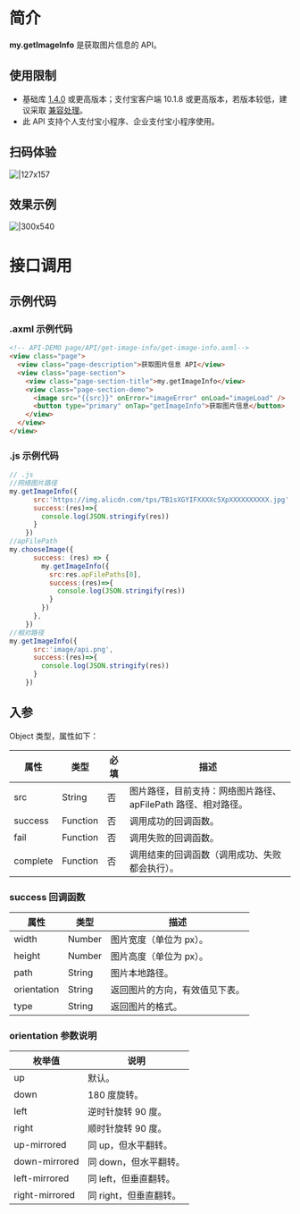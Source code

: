
# 简介
**my.getImageInfo** 是获取图片信息的 API。

## 使用限制

- 基础库 [1.4.0](https://opendocs.alipay.com/mini/framework/lib) 或更高版本；支付宝客户端 10.1.8 或更高版本，若版本较低，建议采取 [兼容处理](/mini/framework/compatibility)。 
- 此 API 支持个人支付宝小程序、企业支付宝小程序使用。

## 扫码体验
![|127x157](https://cdn.nlark.com/yuque/0/2021/jpeg/179989/1625191567539-f1858c43-e4a1-4140-a9fb-4bcaf76ce8b3.jpeg#align=left&display=inline&height=157&margin=%5Bobject%20Object%5D&name=1.jpeg&originHeight=157&originWidth=127&size=19988&status=done&style=stroke&width=127)

## 效果示例
![|300x540](https://cdn.nlark.com/yuque/0/2021/gif/179989/1625191577132-ffa7b7bd-5fab-4f7c-9593-37ddca3bb9ba.gif#align=left&display=inline&height=540&margin=%5Bobject%20Object%5D&name=2.gif&originHeight=540&originWidth=300&size=177212&status=done&style=stroke&width=300)

# 接口调用

## 示例代码

### .axml 示例代码
```html
<!-- API-DEMO page/API/get-image-info/get-image-info.axml-->
<view class="page">
  <view class="page-description">获取图片信息 API</view>
  <view class="page-section">
    <view class="page-section-title">my.getImageInfo</view>
    <view class="page-section-demo">
      <image src="{{src}}" onError="imageError" onLoad="imageLoad" />
      <button type="primary" onTap="getImageInfo">获取图片信息</button>
    </view>
  </view>
</view>
```

### .js 示例代码
```javascript
// .js
//网络图片路径
my.getImageInfo({
      src:'https://img.alicdn.com/tps/TB1sXGYIFXXXXc5XpXXXXXXXXXX.jpg',
      success:(res)=>{
        console.log(JSON.stringify(res))
      }
    })
//apFilePath
my.chooseImage({
      success: (res) => {
        my.getImageInfo({
          src:res.apFilePaths[0],
          success:(res)=>{
            console.log(JSON.stringify(res))
          }
        })
      },
    })
//相对路径
my.getImageInfo({
      src:'image/api.png',
      success:(res)=>{
        console.log(JSON.stringify(res))
      }
    })
```

## 入参
Object 类型，属性如下：

| **属性** | **类型** | **必填** | **描述** |
| --- | --- | --- | --- |
| src | String | 否 | 图片路径，目前支持：网络图片路径、apFilePath 路径、相对路径。 |
| success | Function | 否 | 调用成功的回调函数。 |
| fail | Function | 否 | 调用失败的回调函数。 |
| complete | Function | 否 | 调用结束的回调函数（调用成功、失败都会执行）。 |


### success 回调函数
| **属性** | **类型** | **描述** |
| --- | --- | --- |
| width | Number | 图片宽度（单位为 px）。 |
| height | Number | 图片高度（单位为 px）。 |
| path | String | 图片本地路径。 |
| orientation | String | 返回图片的方向，有效值见下表。 |
| type | String | 返回图片的格式。 |


### orientation 参数说明
| **枚举值** | **说明** |
| --- | --- |
| up | 默认。 |
| down | 180 度旋转。 |
| left | 逆时针旋转 90 度。 |
| right | 顺时针旋转 90 度。 |
| up-mirrored	 | 同 up，但水平翻转。 |
| down-mirrored	 | 同 down，但水平翻转。 |
| left-mirrored	 | 同 left，但垂直翻转。 |
| right-mirrored	 | 同 right，但垂直翻转。 |

